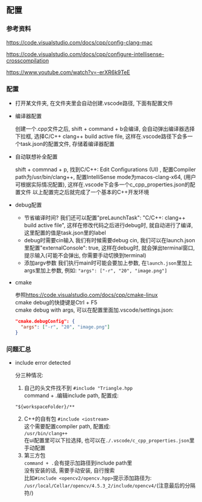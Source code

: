 ## 配置

### 参考资料

<https://code.visualstudio.com/docs/cpp/config-clang-mac>

<https://code.visualstudio.com/docs/cpp/configure-intellisense-crosscompilation>

<https://www.youtube.com/watch?v=-erXR6k9TeE>

### 配置

- 打开某文件夹, 在文件夹里会自动创建.vscode路径, 下面有配置文件

- 编译器配置  

  创建一个.cpp文件之后, shift + command + b会编译, 会自动弹出编译器选择下拉框, 选择C/C++ clang++ build active file, 这样在.vscode路径下会多一个task.json的配置文件, 存储着编译器配置

- 自动联想补全配置  

  shift + commnad + p, 找到C/C++: Edit Configurations (UI) , 配置Compiler path为/usr/bin/clang++, 配置IntelliSense mode为macos-clang-x64, (用户可根据实际情况配置), 这样在.vscode下会多一个c_cpp_properties.json的配置文件
以上配置完之后就完成了一个基本的C++开发环境

- debug配置  

  - 节省编译时间?
    我们还可以配置"preLaunchTask": "C/C++: clang++ build active file", 这样在修改代码之后进行debug时, 就自动进行了编译, 这里配置的值是task.json里的label
  - debug时需要cin输入
    我们有时候需要debug cin, 我们可以在launch.json里配置"externalConsole": true, 这样在debug时, 就会弹出terminal窗口, 提示输入(可能不会弹出, 你需要手动切换到terminal)  
  - 添加argv参数
    我们执行main时可能会要加上参数, 在`launch.json`里加上args里加上参数, 例如: `"args": ["-r", "20", "image.png"]`

- cmake

  参照<https://code.visualstudio.com/docs/cpp/cmake-linux>  
  cmake debug的快捷键是Ctrl + F5  
  cmake debug with args, 可以在配置里面加.vscode/settings.json:
  ```json
  "cmake.debugConfig": {
    "args": ["-r", "20", "image.png"]
  }
  ```

### 问题汇总

- include error detected

  分三种情况:  
  1. 自己的头文件找不到
    `#include "Triangle.hpp`  
    command + .编辑include path, 配置成:  
    ```
    "${workspaceFolder}/**
    ```
  2. C++的自有包
    `#include <iostream>`  
    这个需要配置compiler path, 配置成:  
    `/usr/bin/clang++`  
    在ui配置里可以下拉选择, 也可以在`./.vscode/c_cpp_properties.json`里手动配置  
  3. 第三方包  
    `command + .`会有提示加路径到include path里  
    没有安装的话, 需要手动安装, 自行搜索  
    比如`#include <opencv2/opencv.hpp>`提示添加路径为:  
    `/usr/local/Cellar/opencv/4.5.3_2/include/opencv4/`(注意最后的分隔符/)